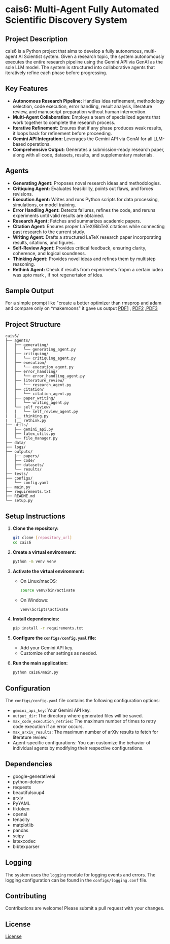 # cais6: Multi-Agent Fully Automated Scientific Discovery System

## Project Description

cais6 is a Python project that aims to develop a fully autonomous, multi-agent AI Scientist system. Given a research topic, the system autonomously executes the entire research pipeline using the Gemini API via GenAI as the sole LLM model. The system is structured into collaborative agents that iteratively refine each phase before progressing.

## Key Features

- **Autonomous Research Pipeline:** Handles idea refinement, methodology selection, code execution, error handling, result analysis, literature review, and manuscript preparation without human intervention.
- **Multi-Agent Collaboration:** Employs a team of specialized agents that work together to complete the research process.
- **Iterative Refinement:** Ensures that if any phase produces weak results, it loops back for refinement before proceeding.
- **Gemini API Integration:** Leverages the Gemini API via GenAI for all LLM-based operations.
- **Comprehensive Output:** Generates a submission-ready research paper, along with all code, datasets, results, and supplementary materials.

## Agents

- **Generating Agent:** Proposes novel research ideas and methodologies.
- **Critiquing Agent:** Evaluates feasibility, points out flaws, and forces revisions.
- **Execution Agent:** Writes and runs Python scripts for data processing, simulations, or model training.
- **Error Handling Agent:** Detects failures, refines the code, and reruns experiments until valid results are obtained.
- **Research Agent:** Fetches and summarizes academic papers.
- **Citation Agent:** Ensures proper LaTeX/BibTeX citations while connecting past research to the current study.
- **Writing Agent:** Drafts a structured LaTeX research paper incorporating results, citations, and figures.
- **Self-Review Agent:** Provides critical feedback, ensuring clarity, coherence, and logical soundness.
- **Thinking Agent:** Provides novel ideas and refines them by multistep reasoning.
- **Rethink Agent:** Check if results from experiments fropm a certain iudea was upto mark , if not regenertaion of idea.

## Sample Output

For a simple prompt like "create a better optimizer than rmsprop and adam and compare only on *makemoons" it gave us output [PDF1](AIgeneratedpaper.pdf) , [PDF2](MAMIC-LC.pdf) ,[PDF3](LAMA-Adam.pdf)

## Project Structure

```
cais6/
├── agents/
│   ├── generating/
│   │   └── generating_agent.py
│   ├── critiquing/
│   │   └── critiquing_agent.py
│   ├── execution/
│   │   └── execution_agent.py
│   ├── error_handling/
│   │   └── error_handling_agent.py
│   ├── literature_review/
│   │   └── research_agent.py
│   ├── citation/
│   │   └── citation_agent.py
│   ├── paper_writing/
│   │   └── writing_agent.py
│   └── self_review/
│   |   └── self_review_agent.py
|   |__ thinking.py
|   |__ rethink.py 
├── utils/
│   ├── gemini_api.py
│   ├── latex_utils.py
│   └── file_manager.py
├── data/
├── logs/
├── outputs/
│   ├── papers/
│   ├── code/
│   ├── datasets/
│   └── results/
├── tests/
├── configs/
│   └── config.yaml
├── main.py
├── requirements.txt
├── README.md
└── setup.py
```

## Setup Instructions

1. **Clone the repository:**
   ```bash
   git clone [repository_url]
   cd cais6
   ```

2. **Create a virtual environment:**
   ```bash
   python -m venv venv
   ```

3. **Activate the virtual environment:**
   - On Linux/macOS:
     ```bash
     source venv/bin/activate
     ```
   - On Windows:
     ```bash
     venv\Scripts\activate
     ```

4. **Install dependencies:**
   ```bash
   pip install -r requirements.txt
   ```

5. **Configure the `configs/config.yaml` file:**
   - Add your Gemini API key.
   - Customize other settings as needed.

6. **Run the main application:**
   ```bash
   python cais6/main.py
   ```

## Configuration

The `configs/config.yaml` file contains the following configuration options:

- `gemini_api_key`: Your Gemini API key.
- `output_dir`: The directory where generated files will be saved.
- `max_code_execution_retries`: The maximum number of times to retry code execution if an error occurs.
- `max_arxiv_results`: The maximum number of arXiv results to fetch for literature review.
- Agent-specific configurations: You can customize the behavior of individual agents by modifying their respective configurations.

## Dependencies

- google-generativeai
- python-dotenv
- requests
- beautifulsoup4
- arxiv
- PyYAML
- tiktoken
- openai
- tenacity
- matplotlib
- pandas
- scipy
- latexcodec
- bibtexparser

## Logging

The system uses the `logging` module for logging events and errors. The logging configuration can be found in the `configs/logging.conf` file.

## Contributing

Contributions are welcome! Please submit a pull request with your changes.

## License

[License](LICENSE)
